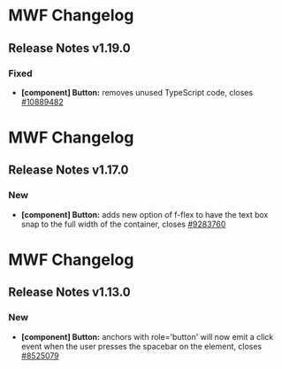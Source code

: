 # MWF Changelog
## Release Notes v1.19.0
### Fixed
* **[component] Button:** removes unused TypeScript code, closes [#10889482](https://microsoft.visualstudio.com/DefaultCollection/OSGS/_workitems?id=10889482)

# MWF Changelog
## Release Notes v1.17.0
### New
* **[component] Button:** adds new option of f-flex to have the text box snap to the full width of the container, closes [#9283760](https://microsoft.visualstudio.com/DefaultCollection/OSGS/_workitems?id=9283760)

# MWF Changelog
## Release Notes v1.13.0
### New
* **[component] Button:** anchors with role='button' will now emit a click event when the user presses the spacebar on the element, closes [#8525079](https://microsoft.visualstudio.com/DefaultCollection/OSGS/_workitems?id=8525079)

